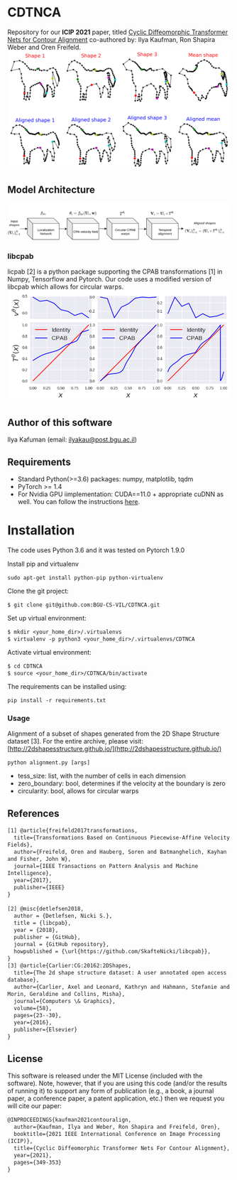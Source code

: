 # CDTNCA
Repository for our <b>ICIP 2021</b> paper, titled [Cyclic Diffeomorphic Transformer Nets for Contour Alignment](https://ieeexplore.ieee.org/abstract/document/9506570) co-authored by: Ilya Kaufman, Ron Shapira Weber and Oren Freifeld.
<img src="/figures/intro.png" alt="CDTNCA alignmnet.">
## Model Architecture
<img src="/figures/model.png" alt="CDTNCA architecture.">

### libcpab
licpab [2] is a python package supporting the CPAB transformations [1] in Numpy, Tensorflow and Pytorch.
Our code uses a modified version of libcpab which allows for circular warps.
<img src="/figures/warps.png" alt="Warp with different constraints.">
## Author of this software 
Ilya Kafuman (email: ilyakau@post.bgu.ac.il)

## Requirements
- Standard Python(>=3.6) packages: numpy, matplotlib, tqdm
- PyTorch >= 1.4
- For Nvidia GPU iimplementation: CUDA==11.0 + appropriate cuDNN as well. You can follow the instructions [here](https://pytorch.org/get-started/locally/).

# Installation

The code uses Python 3.6 and it was tested on Pytorch 1.9.0

Install pip and virtualenv
```
sudo apt-get install python-pip python-virtualenv
```

Clone the git project:
```
$ git clone git@github.com:BGU-CS-VIL/CDTNCA.git
```

Set up virtual environment:
```
$ mkdir <your_home_dir>/.virtualenvs
$ virtualenv -p python3 <your_home_dir>/.virtualenvs/CDTNCA
```

Activate virtual environment:
```
$ cd CDTNCA
$ source <your_home_dir>/CDTNCA/bin/activate
```

The requirements can be installed using:
```
pip install -r requirements.txt
```

### Usage
Alignment of a subset of shapes generated from the 2D Shape Structure dataset [3].
For the entire archive, please visit:
[http://2dshapesstructure.github.io/](http://2dshapesstructure.github.io/)

```
python alignment.py [args]
```
* tess_size: list, with the number of cells in each dimension
* zero_boundary: bool, determines if the velocity at the boundary is zero 
* circularity: bool, allows for circular warps

## References
```
[1] @article{freifeld2017transformations,
  title={Transformations Based on Continuous Piecewise-Affine Velocity Fields},
  author={Freifeld, Oren and Hauberg, Soren and Batmanghelich, Kayhan and Fisher, John W},
  journal={IEEE Transactions on Pattern Analysis and Machine Intelligence},
  year={2017},
  publisher={IEEE}
}

[2] @misc{detlefsen2018,
  author = {Detlefsen, Nicki S.},
  title = {libcpab},
  year = {2018},
  publisher = {GitHub},
  journal = {GitHub repository},
  howpublished = {\url{https://github.com/SkafteNicki/libcpab}},
}
[3] @article{Carlier:CG:20162:2DShapes,
  title={The 2d shape structure dataset: A user annotated open access database},
  author={Carlier, Axel and Leonard, Kathryn and Hahmann, Stefanie and Morin, Geraldine and Collins, Misha},
  journal={Computers \& Graphics},
  volume={58},
  pages={23--30},
  year={2016},
  publisher={Elsevier}
}
```
## License
This software is released under the MIT License (included with the software). Note, however, that if you are using this code (and/or the results of running it) to support any form of publication (e.g., a book, a journal paper, a conference paper, a patent application, etc.) then we request you will cite our paper:
```
@INPROCEEDINGS{kaufman2021contouralign,
  author={Kaufman, Ilya and Weber, Ron Shapira and Freifeld, Oren},
  booktitle={2021 IEEE International Conference on Image Processing (ICIP)}, 
  title={Cyclic Diffeomorphic Transformer Nets For Contour Alignment}, 
  year={2021},
  pages={349-353}
}


